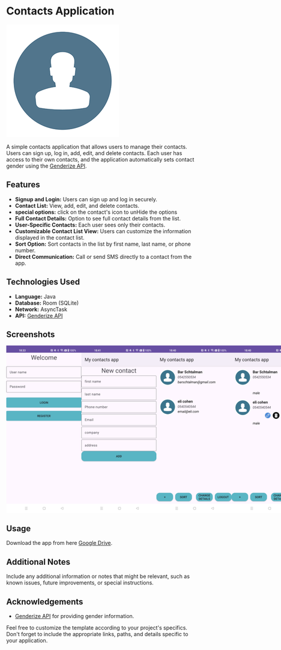 # Contacts Application

![App Screenshot](https://github.com/bar-schtalman/Contacts/blob/54c70c570a55fd1ac564983e47feb17b0edc9620/app/src/main/res/drawable/contact.png)

A simple contacts application that allows users to manage their contacts. Users can sign up, log in, add, edit, and delete contacts. Each user has access to their own contacts, and the application automatically sets contact gender using the [Genderize API](https://api.genderize.io/?name=luc).

## Features

- **Signup and Login:** Users can sign up and log in securely.
- **Contact List:** View, add, edit, and delete contacts.
- **special options:** click on the contact's icon to unHide the options
- **Full Contact Details:** Option to see full contact details from the list.
- **User-Specific Contacts:** Each user sees only their contacts.
- **Customizable Contact List View:** Users can customize the information displayed in the contact list.
- **Sort Option:** Sort contacts in the list by first name, last name, or phone number.
- **Direct Communication:** Call or send SMS directly to a contact from the app.

## Technologies Used

- **Language:** Java
- **Database:** Room (SQLite)
- **Network:** AsyncTask
- **API:** [Genderize API](https://api.genderize.io/?name=luc)

## Screenshots
<div style="display: flex; flex-direction: row;">
    <img src="https://github.com/bar-schtalman/Contacts/blob/master/app/src/main/res/APPPics/welcome.jpg" alt="welcome" width="200"/>
    <img src="https://github.com/bar-schtalman/Contacts/blob/34104856e526a7accc95c07a779de7abae22e04c/app/src/main/res/APPPics/add_contact.jpg" alt="add contact" width="200"/>
    <img src="https://github.com/bar-schtalman/Contacts/blob/34104856e526a7accc95c07a779de7abae22e04c/app/src/main/res/APPPics/contact_list.jpg" alt="contact list" width="200"/>
    <img src="https://github.com/bar-schtalman/Contacts/blob/master/app/src/main/res/APPPics/contact_list2.jpg" alt="contact_list2" width="200"/>
    <img src="https://github.com/bar-schtalman/Contacts/blob/34104856e526a7accc95c07a779de7abae22e04c/app/src/main/res/APPPics/choost_details.jpg" alt="choose details" width="200"/>
</div>


## Usage

Download the app from here [Google Drive](https://drive.google.com/file/d/12s_DnkXUywoXm2LZ87tQpvJveidnRzYj/view?usp=sharing).

## Additional Notes

Include any additional information or notes that might be relevant, such as known issues, future improvements, or special instructions.


## Acknowledgements

- [Genderize API](https://api.genderize.io/?name=luc) for providing gender information.

Feel free to customize the template according to your project's specifics. Don't forget to include the appropriate links, paths, and details specific to your application.
